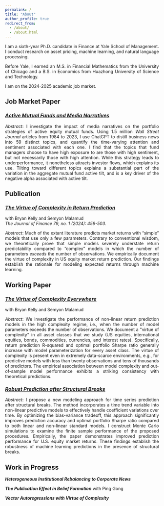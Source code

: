 ```yaml
---
permalink: /
title: "About"
author_profile: true
redirect_from: 
  - /about/
  - /about.html
---
```


<div style="text-align: justify;" markdown="1">

<!-- ## About             -->

I am a sixth-year Ph.D. candidate in Finance at Yale School of Management. I conduct research on asset pricing, machine learning, and natural language processing.

Before Yale, I earned an M.S. in Financial Mathematics from the University of Chicago and a B.S. in Economics from Huazhong University of Science and Technology.

I am on the 2024-2025 academic job market. 



## Job Market Paper      

### [*Active Mutual Funds and Media Narratives*]()

*Abstract*: I investigate the impact of media narratives on the portfolio strategies of active equity mutual funds. Using 1.5 million *Wall Street Journal* articles from 1984 to 2023, I use ChatGPT to distill business news into 59 distinct topics, and quantify the time-varying attention and sentiment associated with each one. I find that the topics that fund managers choose to have high exposure to are those with high sentiment, but not necessarily those with high attention. While this strategy leads to underperformance, it nonetheless attracts investor flows, which explains its use. Tilting toward different topics explains a substantial part of the variation in the aggregate mutual fund active tilt, and is a key driver of the negative alpha associated with active tilt.

## Publication     

### [*The Virtue of Complexity in Return Prediction*](https://papers.ssrn.com/sol3/papers.cfm?abstract_id=3984925)    
with Bryan Kelly and Semyon Malamud  
*The Journal of Finance 79, no. 1 (2024): 459-503.*      

*Abstract*: Much of the extant literature predicts market returns with “simple” models that use only a few parameters. Contrary to conventional wisdom, we theoretically prove that simple models severely understate return predictability compared to “complex” models in which the number of parameters *exceeds* the number of observations. We empirically document the virtue of complexity in US equity market return prediction. Our findings establish the rationale for modeling expected returns through machine learning. 

<!-- My Presentations: 2022 Stanford Institute for Theoretical Economics (SITE) on ``New Frontiers in Asset Pricing''; 2022 SFS Cavalcade at University of North Carolina; 2022 WOLFE Annual Global Quantitative and Macro Investment Conference; 2022 China International Risk Forum (CIRF); 2022 Hong Kong Conference for Fintech, AI, and Big Data in Business; XXI Symposium at Paderborn University, Research Symposium on Finance and Economics (RSFE); EPFL; Yale -->

## Working Paper     
### [*The Virtue of Complexity Everywhere*](https://papers.ssrn.com/sol3/papers.cfm?abstract_id=4166368)
with Bryan Kelly and Semyon Malamud     

*Abstract*: We investigate the performance of non-linear return prediction models in the high complexity regime, i.e., when the number of model parameters exceeds the number of observations. We document a "virtue of complexity" in all asset classes that we study (US equities, international equities, bonds, commodities, currencies, and interest rates). Specifically, return prediction R-squared and optimal portfolio Sharpe ratio generally increase with model parameterization for every asset class. The virtue of complexity is present even in extremely data-scarce environments, e.g., for predictive models with less than twenty observations and tens of thousands of predictors. The empirical association between model complexity and out-of-sample model performance exhibits a striking consistency with theoretical predictions.

### [*Robust Prediction after Structural Breaks*]()      
<!-- Solo-authored -->

*Abstract*: I propose a new modeling approach for time series prediction after structural breaks. The method incorporates a time trend variable into non-linear predictive models to effectively handle coefficient variations over time. By optimizing the bias-variance tradeoff, this approach significantly improves prediction accuracy and optimal portfolio Sharpe ratio compared to both linear and non-linear standard models. I construct Monte Carlo simulations to examine the finite sample performance of the proposed procedures. Empirically, the paper demonstrates improved prediction performance for U.S. equity market returns. These findings establish the robustness of machine learning predictions in the presence of structural breaks.


## Work in Progress

***Heterogeneous Institutional Rebalancing to Corporate News***

***The Publication Effect in Belief Formation***
with Ping Gong

***Vector Autoregressions with Virtue of Complexity***


<!-- ## Education               
- Ph.D. in Financial Economics, Yale University, 2019–2025 (Expectd), Advisor: Professor [Bryan Kelly](https://www.bryankellyacademic.org/)                  
- M.S. in Financial Mathematics, The University of Chicago, 2016–2017       
- B.A. in Economics, Huazhong University of Science and Technology, 2012 - 2016 -->

<!-- ## Work Experience
- Bloomberg LP       
    Data Scientist in Chief Technology Office, 2019   
- Sheffield Asset Management, L.L.C.      
    Quantitative Analyst, 2018   
- Booth School of Business, The University of Chicago         
    Research Assistant for Professor Dacheng Xiu, 2017 - 2019    -->

<!-- ## Awards
- Research Excellence Award, CIRF Lindner College of Business, 2022
- Best Paper Award, Hong Kong Conference for Fintech, AI, and Big Data in Business, 2022
- Travel Grant, Stanford Institute for Theoretical Economics (SITE), 2022
- Travel Grant, Wolfe Annual Global Quantitative and Macro Investment Conference, 2022                  
- Travel Grant, Adam Smith Workshop, 2022
- Graduate Fellowship, Yale, 2019 - 2024 -->

<!-- ### *Monetary Policy Transmission Channel via News* -->


<!-- Teaching Experience  
------
Yale School of Management, Teaching Assistant
  - Empirical Asset Pricing: Professor Bryan Kelly (Ph.D., Fall 2021)    
  - Financial Econometrics and Machine Learning: Professor Bryan Kelly (MBA, Fall 2022, Fall 2023)

Service
------
- Discussion
  - 2022 “Does the Mad Money Show cause investors to go madly attentive?” (Kryzanowski and Rouhghalandari) at Research Symposium on Finance and Economics (RSFE)      
  - “E-commerce Livestream, Social Interaction, and Equity Returns” (Chang and Cong) at China International Risk Forum (CIRF)    
- Referee      
  - U.S. National Science Foundation (NSF)
  - Journal of Banking and Finance
  - Emerging Markets Review -->

<!-- Participation
------
- 2023 Deep Learning for Solving and Estimating Dynamic Models (DSE) Summer School
  - Ken Singleton Celebration at Stanford Graduate School of Business
- 2022 Adam Smith Asset Pricing Conference at INSEAD
  - Macro Finance Society Virtual Summer School
- 2021 NBER Entrepreneurship Research Boot Camp
  - NBER Economics of Artificial Intelligence (AI) Conference
- 2020 Princeton Financial Economics of Insurance Workshop -->


<!-- ## Contact
Email: kangying.zhou@yale.edu      
Tel: +1 (872)904-7871    
Yale School of Management, Ph.D. Suite           
165 Whitney Avenue               
New Haven, CT 06511              -->

<!-- , Advisor: Professor [Dacheng Xiu](https://dachxiu.chicagobooth.edu/)  -->

